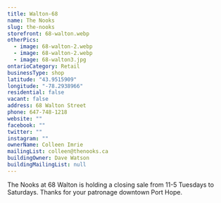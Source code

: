 ```yaml
---
title: Walton-68
name: The Nooks
slug: the-nooks
storefront: 68-walton.webp
otherPics:
  - image: 68-walton-2.webp
  - image: 68-walton-2.webp
  - image: 68-walton3.jpg
ontarioCategory: Retail
businessType: shop
latitude: "43.9515909"
longitude: "-78.2938966"
residential: false
vacant: false
address: 68 Walton Street
phone: 647-748-1218
website: ""
facebook: ""
twitter: ""
instagram: ""
ownerName: Colleen Imrie
mailingList: colleen@thenooks.ca
buildingOwner: Dave Watson
buildingMailingList: null
---
```


The Nooks at 68 Walton is holding a closing sale from 11-5 Tuesdays to Saturdays. 
Thanks for your patronage downtown Port Hope.
